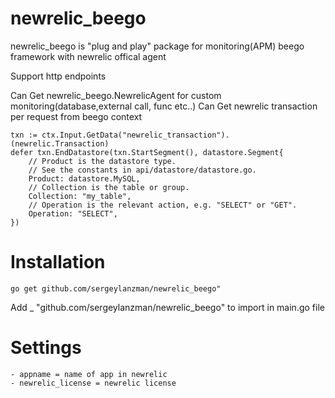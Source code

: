 newrelic_beego
=============

newrelic_beego is "plug and play" package for monitoring(APM) beego framework with newrelic offical agent

Support http endpoints
 
Can Get newrelic_beego.NewrelicAgent for custom monitoring(database,external call, func etc..)
Can Get newrelic transaction per request from beego context
```
txn := ctx.Input.GetData("newrelic_transaction").(newrelic.Transaction)
defer txn.EndDatastore(txn.StartSegment(), datastore.Segment{
    // Product is the datastore type.
    // See the constants in api/datastore/datastore.go.
    Product: datastore.MySQL,
    // Collection is the table or group.
    Collection: "my_table",
    // Operation is the relevant action, e.g. "SELECT" or "GET".
    Operation: "SELECT",
})
```

# Installation
```
go get github.com/sergeylanzman/newrelic_beego"
```

Add  _ "github.com/sergeylanzman/newrelic_beego" to import in main.go file

# Settings
    - appname = name of app in newrelic
    - newrelic_license = newrelic license
